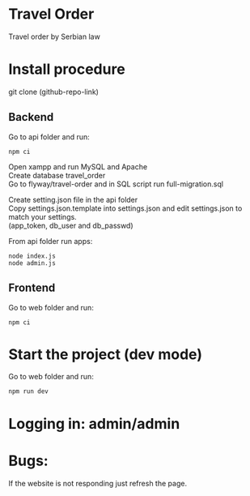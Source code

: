 # Travel Order
Travel order by Serbian law

# Install procedure

git clone (github-repo-link)

## Backend

Go to api folder and run:

```
npm ci
```
Open xampp and run MySQL and Apache  
Create database travel_order   
Go to flyway/travel-order and in SQL script run full-migration.sql

Create setting.json file in the api folder  
Copy settings.json.template into settings.json and edit settings.json to match your settings.  
(app_token, db_user and db_passwd)

From api folder run apps:

```
node index.js
node admin.js
```

## Frontend

Go to web folder and run:

```
npm ci
```

# Start the project (dev mode)

Go to web folder and run:

```
npm run dev
```

# Logging in: admin/admin

# Bugs:

If the website is not responding just refresh the page.
